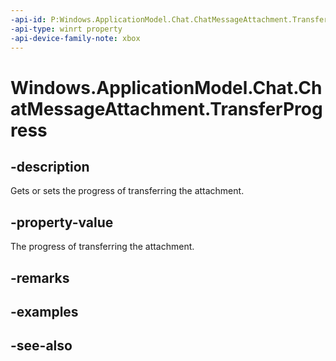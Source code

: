 ```yaml
---
-api-id: P:Windows.ApplicationModel.Chat.ChatMessageAttachment.TransferProgress
-api-type: winrt property
-api-device-family-note: xbox
---
```


<!-- Property syntax
public double TransferProgress { get;  set; }
-->

# Windows.ApplicationModel.Chat.ChatMessageAttachment.TransferProgress

## -description
Gets or sets the progress of transferring the attachment.

## -property-value
The progress of transferring the attachment.

## -remarks

## -examples

## -see-also

